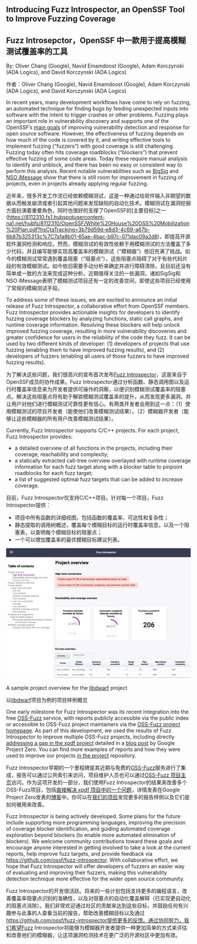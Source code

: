## Introducing Fuzz Introspector, an OpenSSF Tool to Improve Fuzzing Coverage
## Fuzz Introsepctor，OpenSSF 中一款用于提高模糊测试覆盖率的工具


By: Oliver Chang (Google), Navid Emamdoost (Google), Adam Korczynski (ADA Logics), and David Korczynski (ADA Logics)

作者：Oliver Chang (Google), Navid Emamdoost (Google), Adam Korczynski (ADA Logics), and David Korczynski (ADA Logics)


In recent years, many development workflows have come to rely on fuzzing, an automated technique for finding bugs by feeding unexpected inputs into software with the intent to trigger crashes or other problems. Fuzzing plays an important role in vulnerability discovery and supports one of the OpenSSF’s [main goals](https://8112310.fs1.hubspotusercontent-na1.net/hubfs/8112310/OpenSSF/White%20House%20OSS%20Mobilization%20Plan.pdf?hsCtaTracking=3b79d59d-e8d3-4c69-a67b-6b87b325313c%7C7a1a8b01-65ae-4bac-b97c-071dac09a2d8) of improving vulnerability detection and response for open source software. However, the effectiveness of fuzzing depends on how much of the code is covered by it, and writing effective tools to implement fuzzing (“fuzzers”) with good coverage is still challenging. Fuzzing today often hits coverage roadblocks (“blockers”) that prevent effective fuzzing of some code areas. Today these require manual analysis to identify and unblock, and there has been no easy or consistent way to perform this analysis. Recent notable vulnerabilities such as [BigSig](https://googleprojectzero.blogspot.com/2021/12/this-shouldnt-have-happened.html) and [NSO iMessage](https://googleprojectzero.blogspot.com/2021/12/a-deep-dive-into-nso-zero-click.html) show that there is still room for improvement in fuzzing of projects, even in projects already applying regular fuzzing.


近年来，很多开发工作流已经依赖模糊测试，这是一种通过给软件输入非期望的数据从而触发崩溃或者引起其他问题来发现缺陷的自动化技术。模糊测试在漏洞挖掘方面扮演着重要角色，同时也很好的支撑了OpenSSF的[主要目标]之一(https://8112310.fs1.hubspotusercontent-na1.net/hubfs/8112310/OpenSSF/White%20House%20OSS%20Mobilization%20Plan.pdf?hsCtaTracking=3b79d59d-e8d3-4c69-a67b-6b87b325313c%7C7a1a8b01-65ae-4bac-b97c-071dac09a2d8)，即提高开源软件漏洞检测和响应。然而，模糊测试的有效性依赖于用模糊测试的方法覆盖了多少代码，并且编写能够实现高覆盖率的模糊测试（“模糊器”）依旧充满了挑战。如今的模糊测试常常遇到覆盖阻塞（“阻塞点“），这些阻塞点阻碍了对于有些代码片段的有效模糊测试。如今依旧需要手动分析来确定并进行障碍清除，且目前还没有简单或一致的方法来完成这种分析。近期值得关注的一些漏洞，诸如SigSig和NSO iMessage表明了模糊测试项目还有一定的改善空间，即使这些项目已经使用了常规的模糊测试手段。

To address some of these issues, we are excited to announce an initial release of Fuzz Introspector, a collaborative effort from OpenSSF members. Fuzz Introspector provides actionable insights for developers to identify fuzzing coverage blockers by analyzing functions, static call graphs, and runtime coverage information. Resolving these blockers will help unlock improved fuzzing coverage, resulting in more vulnerability discoveries and greater confidence for users in the reliability of the code they fuzz. It can be used by two different kinds of developer: (1) developers of projects that use fuzzing (enabling them to have improved fuzzing results), and (2) developers of fuzzers (enabling all users of those fuzzers to have improved fuzzing results).

为了解决这些问题，我们很高兴的宣布首次发布[Fuzz Introspector](https://github.com/ossf/fuzz-introspector)，这是来自于OpenSSF成员的协作成果。Fuzz Introspector通过分析函数、静态调用图以及运行时覆盖率信息来为开发者提供可操作的洞察，以便识别模糊测试覆盖率的阻塞点。解决这些阻塞点将有助于解锁模糊测试覆盖率的提升，从而发现更多漏洞，并让用户对他们进行模糊测试可靠性更有信心。有两类开发者会用到这一点：（1）使用模糊测试的项目开发者（能使他们改善模糊测试结果），（2）模糊器开发者（能够让这些模糊器的所有用户改善模糊测试结果）。

Currently, Fuzz Introspector supports C/C++ projects. For each project, Fuzz Introspector provides: 

* a detailed overview of all functions in the projects, including their coverage, reachability and complexity;
* a statically extracted call-tree overview overlayed with runtime coverage information for each fuzz target along with a blocker table to pinpoint roadblocks for each fuzz target;
* a list of suggested optimal fuzz targets that can be added to increase coverage.

目前，Fuzz Introspector仅支持C/C++项目。针对每一个项目，Fuzz Introspector提供：

* 项目中所有函数的详细视图，包括函数的覆盖率、可达性和复杂性；
* 静态提取的调用树概述，覆盖每个模糊目标的运行时覆盖率信息，以及一个阻塞表，以查明每个模糊目标的阻塞点；
* 一个可以增加覆盖率的最优模糊目标建议列表。

![Fuzz-Introspector-Sample-Project-Overview](Fuzz-Introspector-Sample-Project-Overview.png)


A sample project overview for the [libdwarf](https://github.com/google/oss-fuzz/tree/master/projects/libdwarf) project

以[libdwarf](https://github.com/google/oss-fuzz/tree/master/projects/libdwarf)项目为例的项目样例概览

One early milestone for Fuzz Introspector was its recent integration into the free [OSS-Fuzz](https://github.com/google/oss-fuzz) service, with reports publicly accessible via the public index or accessible to OSS-Fuzz project maintainers via the [OSS-Fuzz project homepage](https://oss-fuzz.com/). As part of this development, we used the results of Fuzz Introspector to improve multiple OSS-Fuzz projects, including directly [addressing a gap in the xpdf project](https://github.com/ossf/fuzz-introspector/blob/main/doc/CaseStudies.md#xpdf) detailed in a [blog post](https://googleprojectzero.blogspot.com/2021/12/a-deep-dive-into-nso-zero-click.html) by Google Project Zero. You can find more examples of reports and how they were used to improve our projects [in the project](https://github.com/ossf/fuzz-introspector/blob/main/doc/CaseStudies.md) repository. 

Fuzz Introspector早期的一个里程碑是其近期与免费的[OSS-Fuzz](https://github.com/google/oss-fuzz)服务进行了集成，报告可以通过公共索引来访问，项目维护人员也可以通过[OSS-Fuzz 项目主页](https://oss-fuzz.com/)访问。作为这项开发的一部分，我们使用Fuzz Introspector的结果来改善多个OSS-Fuzz项目，包括[直接解决 xpdf 项目中的一个问题](https://github.com/ossf/fuzz-introspector/blob/main/doc/CaseStudies.md#xpdf)，详情发表在Google Project Zero发表的[博客](https://googleprojectzero.blogspot.com/2021/12/a-deep-dive-into-nso-zero-click.html)中。你可以在[我们的项目](https://github.com/ossf/fuzz-introspector/blob/main/doc/CaseStudies.md)发现更多的报告样例以及它们是如何被用来改善。

Fuzz Introspector is being actively developed. Some plans for the future include supporting more programming languages, improving the precision of coverage blocker identification, and guiding automated coverage exploration beyond blockers (to enable more automated elimination of blockers). We welcome community contributions toward these goals and encourage anyone interested in getting involved to take a look at the current reports, help improve fuzz targets, and provide feedback via https://github.com/ossf/fuzz-introspector. With collaborative effort, we hope that Fuzz Introspector will offer developers of fuzzers an easier way of evaluating and improving their fuzzers, making this vulnerability detection technique more effective for the wider open source community. 

Fuzz Introspector的开发很活跃。将来的一些计划包括支持更多的编程语言，改善覆盖率阻塞点识别的准确性，以及对阻塞点的自动化覆盖解释（已实现更自动化的阻塞点消除）。我们非常欢迎通过社区的贡献来达到这些目标，并鼓励任何有兴趣参与此事的人查看当前的报告，帮助改善模糊目标以及通过 https://github.com/ossf/fuzz-introspector提供更多的反馈。通过协同努力，我们希望Fuzz Introspector将能够为模糊器开发者提供一种更加简单的方式来评估和改善他们的模糊器，让这项漏洞检测技术在更广泛的开源社区中更加有效。